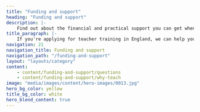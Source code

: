 ```yaml
---
title: "Funding and support"
heading: "Funding and support"
description: |-
    Find out about the financial and practical support you can get when you apply for teacher training, including loans, scholarships and bursaries.
title_paragraph: |-
    If you're applying for teacher training in England, we can help you understand what funding and practical support you could be eligible for.
navigation: 21
navigation_title: Funding and support
navigation_path: "/funding-and-support"
layout: "layouts/category"
content:
    - content/funding-and-support/questions
    - content/funding-and-support/why-teach
image: "media/images/content/hero-images/0013.jpg"
hero_bg_color: yellow
title_bg_color: white
hero_blend_content: true
---
```


